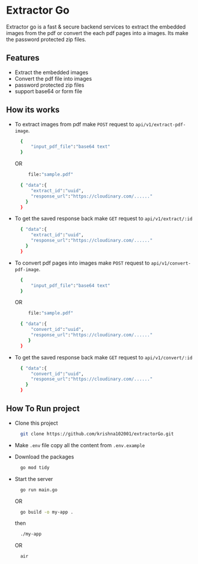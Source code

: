 # Extractor Go

Extractor go is a fast & secure backend services to extract the embedded images from the pdf or convert the each pdf pages into a images. Its make the password protected zip files.

## Features

- Extract the embedded images
- Convert the pdf file into images
- password protected zip files
- support base64 or form file

## How its works

- To extract images from pdf make `POST` request to `api/v1/extract-pdf-image`.

  ```bash request-body(json)
    {
        "input_pdf_file":"base64 text"
    }
  ```

  OR

  ```bash request-body(form-data)
       file:"sample.pdf"
  ```

  ```bash response
    { "data":{
        "extract_id":"uuid",
        "response_url":"https://cloudinary.com/......"
      }
    }
  ```

- To get the saved response back make `GET` request to `api/v1/extract/:id`

  ```bash response
    { "data":{
        "extract_id":"uuid",
        "response_url":"https://cloudinary.com/......"
      }
    }
  ```

- To convert pdf pages into images make `POST` request to `api/v1/convert-pdf-image`.

  ```bash request-body(json)
    {
        "input_pdf_file":"base64 text"
    }
  ```

  OR

  ```bash request-body(form-data)
       file:"sample.pdf"
  ```

  ```bash response
    { "data":{
        "convert_id":"uuid",
        "response_url":"https://cloudinary.com/......"
       }
    }
  ```

- To get the saved response back make `GET` request to `api/v1/convert/:id`
  ```bash response
    { "data":{
        "convert_id":"uuid",
        "response_url":"https://cloudinary.com/......"
      }
    }
  ```

## How To Run project

- Clone this project

  ```bash
    git clone https://github.com/krishna102001/extractorGo.git
  ```

- Make `.env` file copy all the content from `.env.example`

- Download the packages

  ```bash
    go mod tidy
  ```

- Start the server

  ```bash
    go run main.go
  ```

  OR

  ```bash
    go build -o my-app .
  ```

  then

  ```bash
    ./my-app
  ```

  OR

  ```bash
    air
  ```
